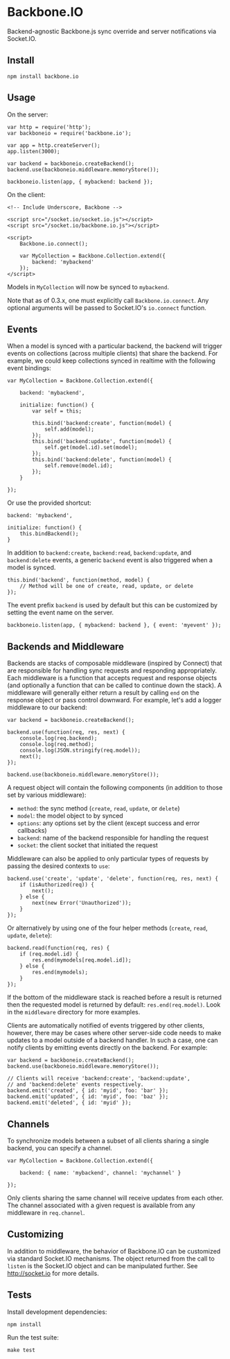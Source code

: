 Backbone.IO
===========

Backend-agnostic Backbone.js sync override and server notifications via Socket.IO.

Install
-------

    npm install backbone.io
    
Usage
-----

On the server:

    var http = require('http');
    var backboneio = require('backbone.io');
    
    var app = http.createServer();    
    app.listen(3000);

    var backend = backboneio.createBackend();
    backend.use(backboneio.middleware.memoryStore());
    
    backboneio.listen(app, { mybackend: backend });

On the client:

    <!-- Include Underscore, Backbone -->
    
    <script src="/socket.io/socket.io.js"></script>
    <script src="/socket.io/backbone.io.js"></script>
    
    <script>
        Backbone.io.connect();

        var MyCollection = Backbone.Collection.extend({
            backend: 'mybackend'
        });
    </script>
    
Models in `MyCollection` will now be synced to `mybackend`.

Note that as of 0.3.x, one must explicitly call `Backbone.io.connect`.  Any
optional arguments will be passed to Socket.IO's `io.connect` function.

Events
------

When a model is synced with a particular backend, the backend will trigger events
on collections (across multiple clients) that share the backend.  For example, we
could keep collections synced in realtime with the following event bindings:

    var MyCollection = Backbone.Collection.extend({
        
        backend: 'mybackend',
        
        initialize: function() {
            var self = this;
        
            this.bind('backend:create', function(model) {
                self.add(model);
            });
            this.bind('backend:update', function(model) {
                self.get(model.id).set(model);
            });
            this.bind('backend:delete', function(model) {
                self.remove(model.id);
            });
        }
        
    });
    
Or use the provided shortcut:
    
    backend: 'mybackend',
    
    initialize: function() {
        this.bindBackend();
    }
    
In addition to `backend:create`, `backend:read`, `backend:update`, and `backend:delete`
events, a generic `backend` event is also triggered when a model is synced.

    this.bind('backend', function(method, model) {
        // Method will be one of create, read, update, or delete
    });
    
The event prefix `backend` is used by default but this can be customized by setting the
event name on the server.

    backboneio.listen(app, { mybackend: backend }, { event: 'myevent' });

Backends and Middleware
-----------------------

Backends are stacks of composable middleware (inspired by Connect) that are responsible
for handling sync requests and responding appropriately.  Each middleware is a function
that accepts request and response objects (and optionally a function that can be called
to continue down the stack).  A middleware will generally either return a result by
calling `end` on the response object or pass control downward.  For example, let's add a
logger middleware to our backend:

    var backend = backboneio.createBackend();
    
    backend.use(function(req, res, next) {
        console.log(req.backend);
        console.log(req.method);
        console.log(JSON.stringify(req.model));
        next();
    });
    
    backend.use(backboneio.middleware.memoryStore());
    
A request object will contain the following components (in addition to those set by
various middleware):

* `method`: the sync method (`create`, `read`, `update`, or `delete`)
* `model`: the model object to by synced
* `options`: any options set by the client (except success and error callbacks)
* `backend`: name of the backend responsible for handling the request
* `socket`: the client socket that initiated the request
    
Middleware can also be applied to only particular types of requests by passing the desired
contexts to `use`:

    backend.use('create', 'update', 'delete', function(req, res, next) {
        if (isAuthorized(req)) {
            next();
        } else {
            next(new Error('Unauthorized'));
        }
    });
    
Or alternatively by using one of the four helper methods (`create`, `read`, `update`, `delete`):

    backend.read(function(req, res) {
        if (req.model.id) {
            res.end(mymodels[req.model.id]);
        } else {
            res.end(mymodels);
        }
    });
    
If the bottom of the middleware stack is reached before a result is returned then the requested
model is returned by default: `res.end(req.model)`.  Look in the `middleware` directory for more
examples.

Clients are automatically notified of events triggered by other clients, however, there may
be cases where other server-side code needs to make updates to a model outside of a backend
handler.  In such a case, one can notify clients by emitting events directly on the backend.
For example:

    var backend = backboneio.createBackend();
    backend.use(backboneio.middleware.memoryStore());
    
    // Clients will receive 'backend:create', 'backend:update',
    // and 'backend:delete' events respectively.
    backend.emit('created', { id: 'myid', foo: 'bar' });
    backend.emit('updated', { id: 'myid', foo: 'baz' });
    backend.emit('deleted', { id: 'myid' });

Channels
--------

To synchronize models between a subset of all clients sharing a single backend, you can
specify a channel.

    var MyCollection = Backbone.Collection.extend({
        
        backend: { name: 'mybackend', channel: 'mychannel' }
        
    });

Only clients sharing the same channel will receive updates from each other.  The channel
associated with a given request is available from any middleware in `req.channel`.
    
Customizing
-----------

In addition to middleware, the behavior of Backbone.IO can be customized via standard Socket.IO
mechanisms.  The object returned from the call to `listen` is the Socket.IO object and can be
manipulated further.  See http://socket.io for more details.

Tests
-----

Install development dependencies:

    npm install
    
Run the test suite:

    make test